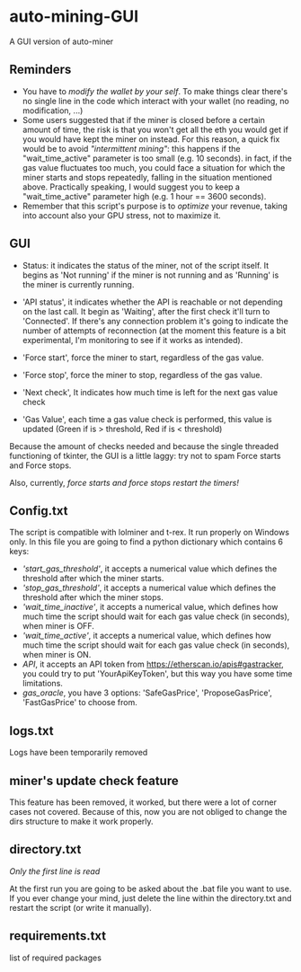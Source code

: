 # auto-mining-GUI

A GUI version of auto-miner

## Reminders

- You have to *modify the wallet by your self*. To make things clear there's no single line in the code which interact with your wallet (no reading, no modification, ...)
- Some users suggested that if the miner is closed before a certain amount of time, the risk is that you won't get all the eth you would get if you would have kept the miner on instead. For this reason, a quick fix would be to avoid *"intermittent mining"*: this happens if the "wait_time_active" parameter is too small (e.g. 10 seconds). in fact, if the gas value fluctuates too much, you could face a situation for which the miner starts and stops repeatedly, falling in the situation mentioned above. Practically speaking, I would suggest you to keep a "wait_time_active" parameter high (e.g. 1 hour == 3600 seconds).
- Remember that this script's purpose is to *optimize* your revenue, taking into account also your GPU stress, not to maximize it.

## GUI

- Status: it indicates the status of the miner, not of the script itself. It begins as 'Not running' if the miner is not running and as 'Running' is the miner is currently running.

- 'API status', it indicates whether the API is reachable or not depending on the last call. It begin as 'Waiting', after the first check it'll turn to 'Connected'. If there's any connection problem it's going to indicate the number of attempts of reconnection (at the moment this feature is a bit experimental, I'm monitoring to see if it works as intended).

- 'Force start', force the miner to start, regardless of the gas value.

- 'Force stop', force the miner to stop, regardless of the gas value.

- 'Next check', It indicates how much time is left for the next gas value check

- 'Gas Value', each time a gas value check is performed, this value is updated (Green if is > threshold, Red if is < threshold)

Because the amount of checks needed and because the single threaded functioning of tkinter, the GUI is a little laggy: try not to spam Force starts and Force stops.

Also, currently, *force starts and force stops restart the timers!*


## Config.txt

The script is compatible with lolminer and t-rex. It run properly on Windows only. In this file you are going to find a python dictionary which contains 6 keys:

- *'start_gas_threshold'*, it accepts a numerical value which defines the threshold after which the miner starts.
- *'stop_gas_threshold'*, it accepts a numerical value which defines the threshold after which the miner stops.
- *'wait_time_inactive'*, it accepts a numerical value, which defines how much time the script should wait for each gas value check (in seconds), when miner is OFF.
- *'wait_time_active'*, it accepts a numerical value, which defines how much time the script should wait for each gas value check (in seconds), when miner is ON.
- *API*, it accepts an API token from https://etherscan.io/apis#gastracker, you could try to put 'YourApiKeyToken', but this way you have some time limitations.
- *gas_oracle*, you have 3 options: 'SafeGasPrice', 'ProposeGasPrice', 'FastGasPrice' to choose from.

## logs.txt

Logs have been temporarily removed

## miner's update check feature

This feature has been removed, it worked, but there were a lot of corner cases not covered. Because of this, now you are not obliged to change the dirs structure to make it work properly.

## directory.txt

*Only the first line is read*

At the first run you are going to be asked about the .bat file you want to use. If you ever change your mind, just delete the line within the directory.txt and restart the script (or write it manually).

## requirements.txt

list of required packages
